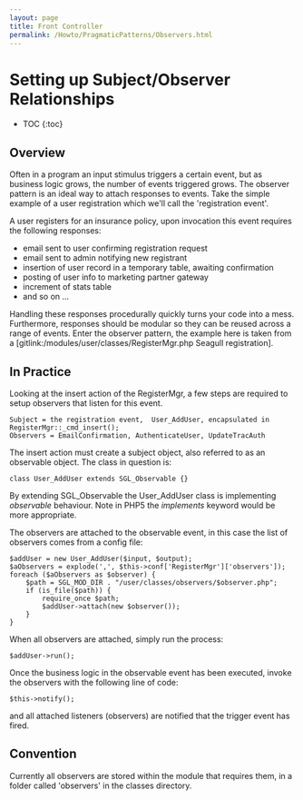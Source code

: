 ```yaml
---
layout: page
title: Front Controller
permalink: /Howto/PragmaticPatterns/Observers.html
---
```


<!-- Name: Howto/PragmaticPatterns/Observers -->
<!-- Version: 4 -->
<!-- Last-Modified: 2007/02/14 15:47:04 -->
<!-- Author: openhaus -->

# Setting up Subject/Observer Relationships
* TOC
{:toc}

## Overview
Often in a program an input stimulus triggers a certain event, but as business logic grows, the number of events triggered grows.  The observer pattern is an ideal way to attach responses to events.  Take the simple example of a user registration which we'll call the 'registration event'.

A user registers for an insurance policy, upon invocation this event requires the following responses:
 * email sent to user confirming registration request
 * email sent to admin notifying new registrant
 * insertion of user record in a temporary table, awaiting confirmation
 * posting of user info to marketing partner gateway
 * increment of stats table 
 * and so on ...

Handling these responses procedurally quickly turns your code into a mess.  Furthermore, responses should be modular so they can be reused across a range of events.  Enter the observer pattern, the example here is taken from a [gitlink:/modules/user/classes/RegisterMgr.php Seagull registration].

## In Practice
Looking at the insert action of the RegisterMgr, a few steps are required to setup observers that listen for this event.


	Subject = the registration event,  User_AddUser, encapsulated in RegisterMgr::_cmd_insert();
	Observers = EmailConfirmation, AuthenticateUser, UpdateTracAuth

The insert action must create a subject object, also referred to as an observable object.  The class in question is:


	class User_AddUser extends SGL_Observable {}

By extending SGL\_Observable the User\_AddUser class is implementing _observable_ behaviour.  Note in PHP5 the _implements_ keyword would be more appropriate.

The observers are attached to the observable event, in this case the list of observers comes from a config file:


	$addUser = new User_AddUser($input, $output);
	$aObservers = explode(',', $this->conf['RegisterMgr']['observers']);
	foreach ($aObservers as $observer) {
	    $path = SGL_MOD_DIR . "/user/classes/observers/$observer.php";
	    if (is_file($path)) {
	        require_once $path;
	        $addUser->attach(new $observer());
	    }
	}

When all observers are attached, simply run the process:

	$addUser->run();

Once the business logic in the observable event has been executed, invoke the observers with the following line of code:


	$this->notify();

and all attached listeners (observers) are notified that the trigger event has fired.

## Convention
Currently all observers are stored within the module that requires them, in a folder called 'observers' in the classes directory.